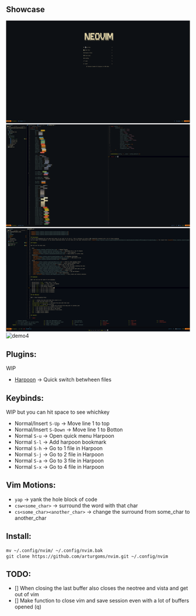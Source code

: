 ## Showcase

![demo1](https://github.com/arturgoms/nvim/blob/main/images/1.png)
![demo2](https://github.com/arturgoms/nvim/blob/main/images/2.png)
![demo3](https://github.com/arturgoms/nvim/blob/main/images/3.png)
![demo4](https://github.com/arturgoms/nvim/blob/main/images/4.png)

## Plugins:

WIP

- [Harpoon](https://github.com/ThePrimeagen/harpoon) -> Quick switch betwheen files

## Keybinds:

WIP but you can hit space to see whichkey

- Normal/Insert `S-Up` -> Move line 1 to top
- Normal/Insert `S-Down` -> Move line 1 to Botton
- Normal `S-u` -> Open quick menu Harpoon
- Normal `S-l` -> Add harpoon bookmark
- Normal `S-h` -> Go to 1 file in Harpoon
- Normal `S-j` -> Go to 2 file in Harpoon
- Normal `S-a` -> Go to 3 file in Harpoon
- Normal `S-x` -> Go to 4 file in Harpoon

## Vim Motions:

- `yap` -> yank the hole block of code
- `csw<some_char>` -> surround the word with that char
- `cs<some_char><another_char>` -> change the surround from some_char to another_char

## Install:

```shell
mv ~/.config/nvim/ ~/.config/nvim.bak
git clone https://github.com/arturgoms/nvim.git ~/.config/nvim
```

## TODO:

- [] When closing the last buffer also closes the neotree and vista and get out of vim
- [] Make function to close vim and save session even with a lot of buffers opened (<leader>q)
